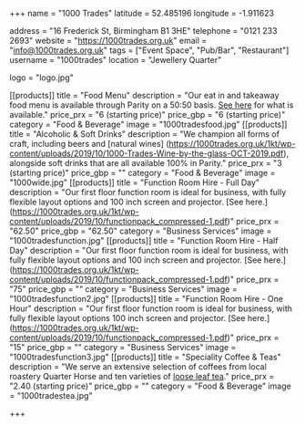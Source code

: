 +++
name = "1000 Trades"
latitude = 52.485196
longitude = -1.911623

address = "16 Frederick St, Birmingham B1 3HE"
telephone = "0121 233 2693"
website = "https://1000trades.org.uk"
email = "info@1000trades.org.uk"
tags = ["Event Space", "Pub/Bar", "Restaurant"]
username = "1000trades"
location = "Jewellery Quarter"

logo = "logo.jpg"

[[products]]
  title = "Food Menu"
  description = "Our eat in and takeaway food menu is available through Parity on a 50:50 basis. [See here](https://1000trades.org.uk/1kt/wp-content/uploads/2020/07/Trader-menu-post-lockdown.pdf) for what is available."
  price_prx = "6 (starting price)"
  price_gbp = "6 (starting price)"
  category = "Food & Beverage"
  image = "1000tradesfood.jpg"
[[products]]
  title = "Alcoholic & Soft Drinks"
  description = "We champion all forms of craft, including beers and [natural wines] (https://1000trades.org.uk/1kt/wp-content/uploads/2019/10/1000-Trades-Wine-by-the-glass-OCT-2019.pdf), alongside soft drinks that are all available 100% in Parity."
  price_prx = "3 (starting price)"
  price_gbp = ""
  category = "Food & Beverage"
  image = "1000wide.jpg"
[[products]]
  title = "Function Room Hire - Full Day"
  description = "Our first floor function room is ideal for business, with fully flexible layout options and 100 inch screen and projector. [See here.] (https://1000trades.org.uk/1kt/wp-content/uploads/2019/10/functionpack_compressed-1.pdf)"
  price_prx = "62.50"
  price_gbp = "62.50"
  category = "Business Services"
  image = "1000tradesfunction.jpg"
[[products]]
  title = "Function Room Hire - Half Day"
  description = "Our first floor function room is ideal for business, with fully flexible layout options and 100 inch screen and projector. [See here.] (https://1000trades.org.uk/1kt/wp-content/uploads/2019/10/functionpack_compressed-1.pdf)"
  price_prx = "75"
  price_gbp = ""
  category = "Business Services"
  image = "1000tradesfunction2.jpg"
[[products]]
  title = "Function Room Hire - One Hour"
  description = "Our first floor function room is ideal for business, with fully flexible layout options 100 inch screen and projector. [See here.] (https://1000trades.org.uk/1kt/wp-content/uploads/2019/10/functionpack_compressed-1.pdf)"
  price_prx = "15"
  price_gbp = ""
  category = "Business Services"
  image = "1000tradesfunction3.jpg"
  [[products]]
  title = "Speciality Coffee & Teas"
  description = "We serve an extensive selection of coffees from local roastery Quarter Horse and ten varieties of [loose leaf tea](https://www.instagram.com/p/B0NZ8ZljEDN/)."
  price_prx = "2.40 (starting price)"
  price_gbp = ""
  category = "Food & Beverage"
  image = "1000tradestea.jpg"


+++
